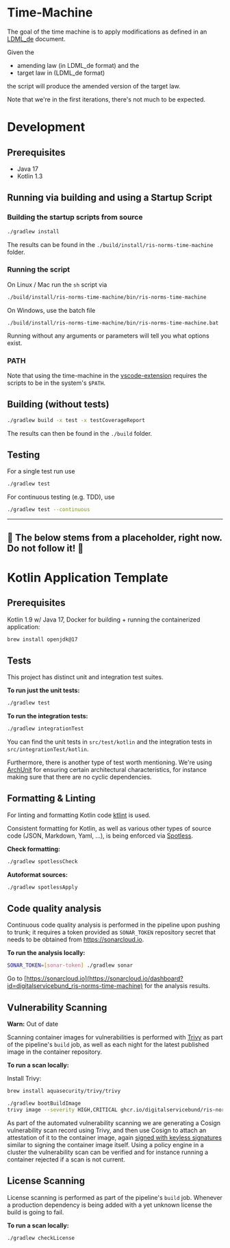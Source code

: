 # Time-Machine

The goal of the time machine is to apply modifications as defined in an [LDML_de](https://gitlab.opencode.de/bmi/e-gesetzgebung/ldml_de) document.

Given the

- amending law (in LDML_de format) and the
- target law in (LDML_de format)

the script will produce the amended version of the target law.

Note that we're in the first iterations, there's not much to be expected.

# Development

## Prerequisites

- Java 17
- Kotlin 1.3

## Running via building and using a Startup Script

### Building the startup scripts from source

```bash
./gradlew install
```

The results can be found in the `./build/install/ris-norms-time-machine` folder.

### Running the script

On Linux / Mac run the `sh` script via

```bash
./build/install/ris-norms-time-machine/bin/ris-norms-time-machine
```

On Windows, use the batch file

```
./build/install/ris-norms-time-machine/bin/ris-norms-time-machine.bat
```

Running without any arguments or parameters will tell you what options exist.

### PATH

Note that using the time-machine in the [vscode-extension](../vscode-extension/README.md) requires the scripts to be in the system's `$PATH`.

## Building (without tests)

```bash
./gradlew build -x test -x testCoverageReport
```

The results can then be found in the `./build` folder.

## Testing

For a single test run use

```bash
./gradlew test
```

For continuous testing (e.g. TDD), use

```bash
./gradlew test --continuous
```

---

## 🚧 The below stems from a placeholder, right now. Do not follow it! 🚧

# Kotlin Application Template

## Prerequisites

Kotlin 1.9 w/ Java 17, Docker for building + running the containerized application:

```bash
brew install openjdk@17
```

## Tests

This project has distinct unit and integration test suites.

**To run just the unit tests:**

```bash
./gradlew test
```

**To run the integration tests:**

```bash
./gradlew integrationTest
```

You can find the unit tests in `src/test/kotlin` and the integration tests in `src/integrationTest/kotlin`.

Furthermore, there is another type of test worth mentioning. We're
using [ArchUnit](https://www.archunit.org/getting-started)
for ensuring certain architectural characteristics, for instance making sure that there are no cyclic dependencies.

## Formatting & Linting

For linting and formatting Kotlin code [ktlint](https://ktlint.github.io) is used.

Consistent formatting for Kotlin, as well as various other types of source code (JSON, Markdown, Yaml, ...),
is being enforced via [Spotless](https://github.com/diffplug/spotless).

**Check formatting:**

```bash
./gradlew spotlessCheck
```

**Autoformat sources:**

```bash
./gradlew spotlessApply
```

## Code quality analysis

Continuous code quality analysis is performed in the pipeline upon pushing to trunk; it requires a
token provided as `SONAR_TOKEN` repository secret that needs to be obtained from https://sonarcloud.io.

**To run the analysis locally:**

```bash
SONAR_TOKEN=[sonar-token] ./gradlew sonar
```

Go to [https://sonarcloud.io](https://sonarcloud.io/dashboard?id=digitalservicebund_ris-norms-time-machine)
for the analysis results.

## Vulnerability Scanning

**Warn:**
Out of date

Scanning container images for vulnerabilities is performed with [Trivy](https://github.com/aquasecurity/trivy)
as part of the pipeline's `build` job, as well as each night for the latest published image in the container
repository.

**To run a scan locally:**

Install Trivy:

```bash
brew install aquasecurity/trivy/trivy
```

```bash
./gradlew bootBuildImage
trivy image --severity HIGH,CRITICAL ghcr.io/digitalservicebund/ris-norms-time-machine:latest
```

As part of the automated vulnerability scanning we are generating a Cosign vulnerability scan record using Trivy,
and then use Cosign to attach an attestation of it to the container image, again
[signed with keyless signatures](https://github.com/sigstore/cosign/blob/main/KEYLESS.md) similar to signing the
container image itself. Using a policy engine in a cluster the vulnerability scan can be verified and for instance
running a container rejected if a scan is not current.

## License Scanning

License scanning is performed as part of the pipeline's `build` job. Whenever a production dependency
is being added with a yet unknown license the build is going to fail.

**To run a scan locally:**

```bash
./gradlew checkLicense
```
